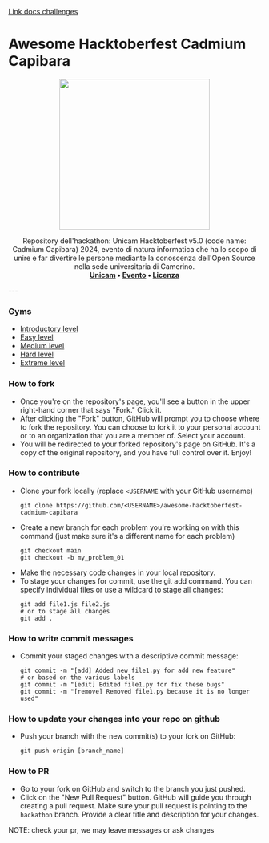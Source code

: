 [Link docs challenges](https://docs.google.com/document/d/1snsqBfRR-UTHfbXY8euCrLMi-uokF9phZtwXvVml5FE/edit)


# Awesome Hacktoberfest Cadmium Capibara
<p align="center">
  <img src="https://raw.githubusercontent.com/hacktoberfest-unicam/awesome-hacktoberfest-cadmium-capibara/main/.github/img/A681815C1E380FC8440CBD7EE77F5F8DD010DBD4DE69098C849CFC1CB214A5EC.jpeg" height="300">
</p>
<p align="center">
  Repository dell'hackathon: Unicam Hacktoberfest v5.0 (code name: Cadmium Capibara) 2024, evento di natura informatica che ha lo scopo di unire e far divertire le persone mediante la conoscenza dell'Open Source nella sede universitaria di Camerino. 
  <br>
  <b>
      <a href="https://www.unicam.it/">Unicam</a> • 
      <a href="https://hacktoberfest.com/">Evento</a> • 
      <a href="LICENSE">Licenza</a>
  </b>
</p>
---

### Gyms
- [Introductory level](https://github.com/hacktoberfest-uicam/awesome-hacktoberfest-beryllium-bear/tree/introductory_level_problems)
- [Easy level](https://github.com/hacktoberfest-unicam/awesome-hacktoberfest-beryllium-bear/tree/easy_level_problems)
- [Medium level](https://github.com/hacktoberfest-unicam/awesome-hacktoberfest-beryllium-bear/tree/medium_level_problems)
- [Hard level](https://github.com/hacktoberfest-unicam/awesome-hacktoberfest-beryllium-bear/tree/hard_level_problems)
- [Extreme level](https://github.com/hacktoberfest-unicam/awesome-hacktoberfest-beryllium-bear/tree/extreme_level_problems)

### How to fork
* Once you're on the repository's page, you'll see a button in the upper right-hand corner that says "Fork." Click it.
* After clicking the "Fork" button, GitHub will prompt you to choose where to fork the repository. You can choose to fork it to your personal account or to an organization that you are a member of. Select your account.
* You will be redirected to your forked repository's page on GitHub. It's a copy of the original repository, and you have full control over it. Enjoy!
### How to contribute
* Clone your fork locally (replace `<USERNAME` with your GitHub username)
  ```
  git clone https://github.com/<USERNAME>/awesome-hacktoberfest-cadmium-capibara
  ```
* Create a new branch for each problem you're working on with this command (just make sure it's a different name for each problem)
  ```
  git checkout main
  git checkout -b my_problem_01
  ```
* Make the necessary code changes in your local repository.
* To stage your changes for commit, use the git add command. You can specify individual files or use a wildcard to stage all changes:
  ```
  git add file1.js file2.js
  # or to stage all changes
  git add .
  ```
### How to write commit messages
* Commit your staged changes with a descriptive commit message:
  ```
  git commit -m "[add] Added new file1.py for add new feature"
  # or based on the various labels
  git commit -m "[edit] Edited file1.py for fix these bugs"
  git commit -m "[remove] Removed file1.py because it is no longer used"
  ```
### How to update your changes into your repo on github
* Push your branch with the new commit(s) to your fork on GitHub:
  ```
  git push origin [branch_name]
  ```
### How to PR
* Go to your fork on GitHub and switch to the branch you just pushed.
* Click on the "New Pull Request" button. GitHub will guide you through creating a pull request. Make sure your pull request is pointing to the `hackathon` branch. Provide a clear title and description for your changes.

NOTE: check your pr, we may leave messages or ask changes
